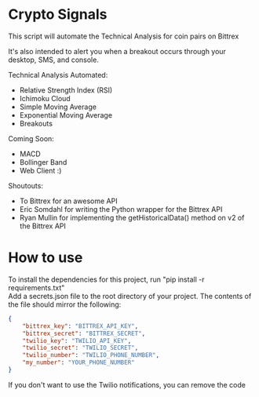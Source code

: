 # Crypto Signals

This script will automate the Technical Analysis for coin pairs on Bittrex

It's also intended to alert you when a breakout occurs through your desktop, SMS, and console.

Technical Analysis Automated:
* Relative Strength Index (RSI)
* Ichimoku Cloud
* Simple Moving Average
* Exponential Moving Average
* Breakouts


Coming Soon:
* MACD
* Bollinger Band
* Web Client :)


Shoutouts:
* To Bittrex for an awesome API
* Eric Somdahl for writing the Python wrapper for the Bittrex API
* Ryan Mullin for implementing the getHistoricalData() method on v2 of the Bittrex API

# How to use
To install the dependencies for this project, run "pip install -r requirements.txt"  
Add a secrets.json file to the root directory of your project.
The contents of the file should mirror the following:
```json
{
    "bittrex_key": "BITTREX_API_KEY",	
    "bittrex_secret": "BITTREX_SECRET",	
    "twilio_key": "TWILIO_API_KEY",	
    "twilio_secret": "TWILIO_SECRET",	
    "twilio_number": "TWILIO_PHONE_NUMBER",	
    "my_number": "YOUR_PHONE_NUMBER"
}
```
If you don't want to use the Twilio notifications, you can remove the code
